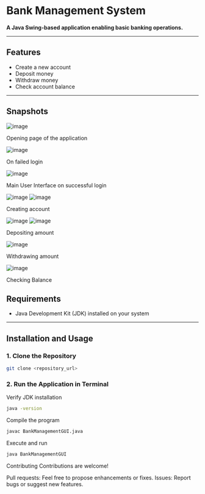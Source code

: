 # Bank Management System  

**A Java Swing-based application enabling basic banking operations.**

---

## Features  
- Create a new account  
- Deposit money  
- Withdraw money  
- Check account balance  

---
## Snapshots
![image](https://github.com/user-attachments/assets/92d0a6f2-c7fe-470d-aa8c-c2a076910ca6)

Opening page of the application

![image](https://github.com/user-attachments/assets/65cf721d-a1d2-477d-b4e4-87bad187be7e)

On failed login

![image](https://github.com/user-attachments/assets/d081880c-260f-47a4-9a50-c4364ebf49df)

  Main User Interface on successful login

  ![image](https://github.com/user-attachments/assets/fafdb879-c6f3-46c6-b15f-f891eeaf0f7e)  ![image](https://github.com/user-attachments/assets/8ea48e09-541b-4d21-baf1-7ea826cbc404)
  
  Creating account

  ![image](https://github.com/user-attachments/assets/b728f52c-6c6b-4d04-b68c-d3c49b3c1871) ![image](https://github.com/user-attachments/assets/4caa0b06-0d10-492a-8a04-926a578945cd)

Depositing amount

![image](https://github.com/user-attachments/assets/ce2ff4ce-b916-4557-8784-b1e258a2a40f)

Withdrawing amount

![image](https://github.com/user-attachments/assets/9360d1d8-7cbb-4da4-b14b-cd8144f4b420)

  Checking Balance                
## Requirements  
- Java Development Kit (JDK) installed on your system  

---

## Installation and Usage  

### 1. Clone the Repository  
```bash
git clone <repository_url>
```
### 2. Run the Application in Terminal
Verify JDK installation
```bash
java -version
```
Compile the program
```bash
javac BankManagementGUI.java
```
Execute and run
```bash
java BankManagementGUI
```
Contributing
Contributions are welcome!

Pull requests: Feel free to propose enhancements or fixes.
Issues: Report bugs or suggest new features.
